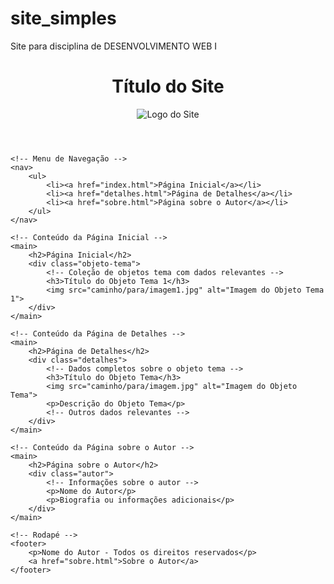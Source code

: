 # site_simples
Site para disciplina de DESENVOLVIMENTO WEB I
<!DOCTYPE html>
<html lang="pt-BR">

<head>
    <meta charset="UTF-8">
    <title>Título do Site</title>
    <style>
        /* Estilos CSS do cabeçalho, menu e rodapé */
    </style>
</head>

<body>
    <!-- Cabeçalho -->
    <header>
        <h1>Título do Site</h1>
        <img src="caminho/para/logo.png" alt="Logo do Site">
    </header>

    <!-- Menu de Navegação -->
    <nav>
        <ul>
            <li><a href="index.html">Página Inicial</a></li>
            <li><a href="detalhes.html">Página de Detalhes</a></li>
            <li><a href="sobre.html">Página sobre o Autor</a></li>
        </ul>
    </nav>

    <!-- Conteúdo da Página Inicial -->
    <main>
        <h2>Página Inicial</h2>
        <div class="objeto-tema">
            <!-- Coleção de objetos tema com dados relevantes -->
            <h3>Título do Objeto Tema 1</h3>
            <img src="caminho/para/imagem1.jpg" alt="Imagem do Objeto Tema 1">
        </div>
    </main>

    <!-- Conteúdo da Página de Detalhes -->
    <main>
        <h2>Página de Detalhes</h2>
        <div class="detalhes">
            <!-- Dados completos sobre o objeto tema -->
            <h3>Título do Objeto Tema</h3>
            <img src="caminho/para/imagem.jpg" alt="Imagem do Objeto Tema">
            <p>Descrição do Objeto Tema</p>
            <!-- Outros dados relevantes -->
        </div>
    </main>

    <!-- Conteúdo da Página sobre o Autor -->
    <main>
        <h2>Página sobre o Autor</h2>
        <div class="autor">
            <!-- Informações sobre o autor -->
            <p>Nome do Autor</p>
            <p>Biografia ou informações adicionais</p>
        </div>
    </main>

    <!-- Rodapé -->
    <footer>
        <p>Nome do Autor - Todos os direitos reservados</p>
        <a href="sobre.html">Sobre o Autor</a>
    </footer>
</body>

</html>
